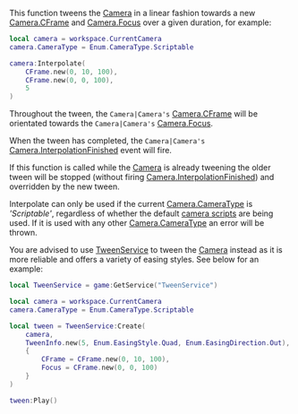This function tweens the [Camera](https://developer.roblox.com/en-us/api-reference/class/Camera) in a linear fashion towards a new [Camera.CFrame](https://developer.roblox.com/en-us/api-reference/property/Camera/CFrame) and [Camera.Focus](https://developer.roblox.com/en-us/api-reference/property/Camera/Focus) over a given duration, for example:

```Lua
local camera = workspace.CurrentCamera
camera.CameraType = Enum.CameraType.Scriptable

camera:Interpolate(
	CFrame.new(0, 10, 100),
	CFrame.new(0, 0, 100),
	5
)
``` 

Throughout the tween, the `Camera|Camera's` [Camera.CFrame](https://developer.roblox.com/en-us/api-reference/property/Camera/CFrame) will be orientated towards the `Camera|Camera's` [Camera.Focus](https://developer.roblox.com/en-us/api-reference/property/Camera/Focus).

When the tween has completed, the `Camera|Camera's` [Camera.InterpolationFinished](https://developer.roblox.com/en-us/api-reference/event/Camera/InterpolationFinished) event will fire.

If this function is called while the [Camera](https://developer.roblox.com/en-us/api-reference/class/Camera) is already tweening the older tween will be stopped (without firing [Camera.InterpolationFinished](https://developer.roblox.com/en-us/api-reference/event/Camera/InterpolationFinished)) and overridden by the new tween.

Interpolate can only be used if the current [Camera.CameraType](https://developer.roblox.com/en-us/api-reference/property/Camera/CameraType) is _'Scriptable'_, regardless of whether the default [camera scripts](http://robloxdev.com/articles/Movement-and-camera-controls) are being used. If it is used with any other [Camera.CameraType](https://developer.roblox.com/en-us/api-reference/property/Camera/CameraType) an error will be thrown.

You are advised to use [TweenService](https://developer.roblox.com/en-us/api-reference/class/TweenService) to tween the [Camera](https://developer.roblox.com/en-us/api-reference/class/Camera) instead as it is more reliable and offers a variety of easing styles. See below for an example:

```Lua
local TweenService = game:GetService("TweenService")

local camera = workspace.CurrentCamera
camera.CameraType = Enum.CameraType.Scriptable

local tween = TweenService:Create(
	camera,
	TweenInfo.new(5, Enum.EasingStyle.Quad, Enum.EasingDirection.Out),
	{
		CFrame = CFrame.new(0, 10, 100),
		Focus = CFrame.new(0, 0, 100)
	}
)

tween:Play()
```